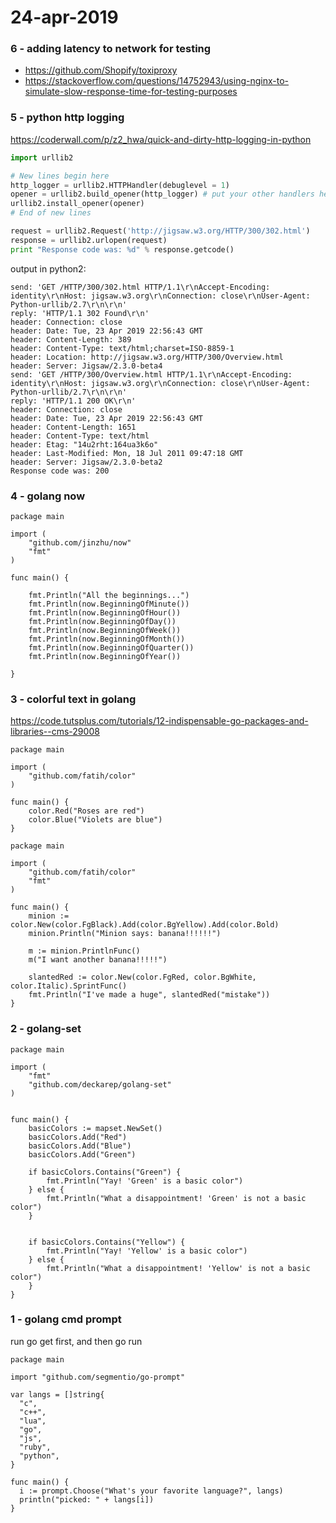 # 24-apr-2019

### 6 - adding latency to network for testing

- https://github.com/Shopify/toxiproxy
- https://stackoverflow.com/questions/14752943/using-nginx-to-simulate-slow-response-time-for-testing-purposes

### 5 - python http logging

https://coderwall.com/p/z2_hwa/quick-and-dirty-http-logging-in-python

```python
import urllib2

# New lines begin here
http_logger = urllib2.HTTPHandler(debuglevel = 1)
opener = urllib2.build_opener(http_logger) # put your other handlers here too!
urllib2.install_opener(opener)
# End of new lines

request = urllib2.Request('http://jigsaw.w3.org/HTTP/300/302.html')
response = urllib2.urlopen(request)
print "Response code was: %d" % response.getcode()
```

output in python2:
```
send: 'GET /HTTP/300/302.html HTTP/1.1\r\nAccept-Encoding: identity\r\nHost: jigsaw.w3.org\r\nConnection: close\r\nUser-Agent: Python-urllib/2.7\r\n\r\n'
reply: 'HTTP/1.1 302 Found\r\n'
header: Connection: close
header: Date: Tue, 23 Apr 2019 22:56:43 GMT
header: Content-Length: 389
header: Content-Type: text/html;charset=ISO-8859-1
header: Location: http://jigsaw.w3.org/HTTP/300/Overview.html
header: Server: Jigsaw/2.3.0-beta4
send: 'GET /HTTP/300/Overview.html HTTP/1.1\r\nAccept-Encoding: identity\r\nHost: jigsaw.w3.org\r\nConnection: close\r\nUser-Agent: Python-urllib/2.7\r\n\r\n'
reply: 'HTTP/1.1 200 OK\r\n'
header: Connection: close
header: Date: Tue, 23 Apr 2019 22:56:43 GMT
header: Content-Length: 1651
header: Content-Type: text/html
header: Etag: "14u2rht:164ua3k6o"
header: Last-Modified: Mon, 18 Jul 2011 09:47:18 GMT
header: Server: Jigsaw/2.3.0-beta2
Response code was: 200
```


### 4 - golang now

```golang
package main
 
import (
    "github.com/jinzhu/now"
    "fmt"
)
 
func main() {
 
    fmt.Println("All the beginnings...")
    fmt.Println(now.BeginningOfMinute())
    fmt.Println(now.BeginningOfHour())
    fmt.Println(now.BeginningOfDay())
    fmt.Println(now.BeginningOfWeek())
    fmt.Println(now.BeginningOfMonth())
    fmt.Println(now.BeginningOfQuarter())
    fmt.Println(now.BeginningOfYear())
 
}
```

### 3 - colorful text in golang

https://code.tutsplus.com/tutorials/12-indispensable-go-packages-and-libraries--cms-29008

```golang
package main
 
import (
    "github.com/fatih/color"
)
 
func main() {
    color.Red("Roses are red")
    color.Blue("Violets are blue")
}
```

```golang
package main
 
import (
    "github.com/fatih/color"
    "fmt"
)
 
func main() {
    minion := color.New(color.FgBlack).Add(color.BgYellow).Add(color.Bold)
    minion.Println("Minion says: banana!!!!!!")
 
    m := minion.PrintlnFunc()
    m("I want another banana!!!!!")
 
    slantedRed := color.New(color.FgRed, color.BgWhite, color.Italic).SprintFunc()
    fmt.Println("I've made a huge", slantedRed("mistake"))
}
```

### 2 - golang-set

```golang
package main
 
import (
    "fmt"
    "github.com/deckarep/golang-set"
)
 
 
func main() {
    basicColors := mapset.NewSet()
    basicColors.Add("Red")
    basicColors.Add("Blue")
    basicColors.Add("Green")
 
    if basicColors.Contains("Green") {
        fmt.Println("Yay! 'Green' is a basic color")
    } else {
        fmt.Println("What a disappointment! 'Green' is not a basic color")
    }
 
 
    if basicColors.Contains("Yellow") {
        fmt.Println("Yay! 'Yellow' is a basic color")
    } else {
        fmt.Println("What a disappointment! 'Yellow' is not a basic color")
    }
}
```

### 1 - golang cmd prompt

run go get first, and then go run

```golang
package main

import "github.com/segmentio/go-prompt"

var langs = []string{
  "c",
  "c++",
  "lua",
  "go",
  "js",
  "ruby",
  "python",
}

func main() {
  i := prompt.Choose("What's your favorite language?", langs)
  println("picked: " + langs[i])
}
```
